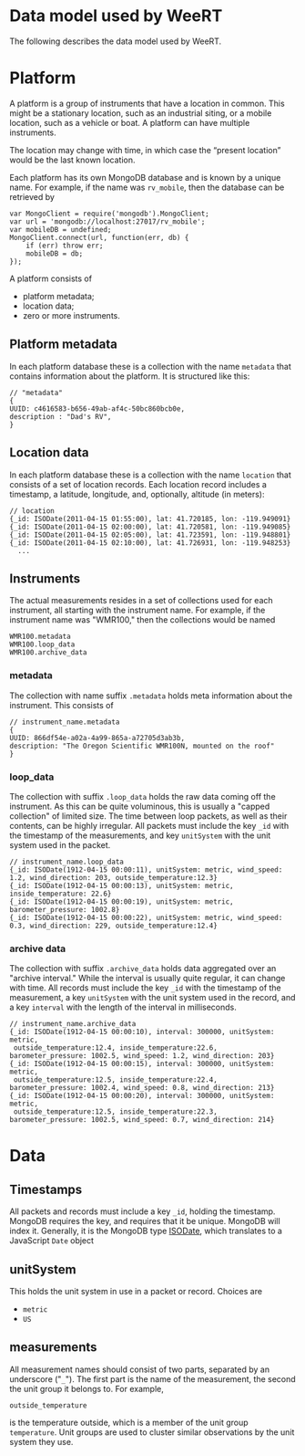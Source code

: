# Data model used by WeeRT
The following describes the data model used by WeeRT.

# Platform
A platform is a group of instruments that have a location in common. 
This might be a stationary location, such as an industrial siting, or a mobile location, such as a vehicle or boat. 
A platform can have multiple instruments.

The location may change with time, in which case the “present location” would be the last known location.

Each platform has its own MongoDB database and is known by a unique name. For example, if the name
was `rv_mobile`, then the database can be retrieved by

    var MongoClient = require('mongodb').MongoClient;
    var url = 'mongodb://localhost:27017/rv_mobile';
    var mobileDB = undefined;
    MongoClient.connect(url, function(err, db) {
        if (err) throw err;
        mobileDB = db;
    });

A platform consists of

* platform metadata;
* location data;
* zero or more instruments.

## Platform metadata
In each platform database these is a collection with the name `metadata` that contains information about the
platform. It is structured like this:

    // "metadata"
    {
    UUID: c4616583-b656-49ab-af4c-50bc860bcb0e,
    description : "Dad's RV",
    }


## Location data
In each platform database these is a collection with the name `location` that consists of a set of location records.
Each location record includes a timestamp, a latitude, longitude, and, optionally, altitude (in meters):

    // location
    {_id: ISODate(2011-04-15 01:55:00), lat: 41.720185, lon: -119.949091}
    {_id: ISODate(2011-04-15 02:00:00), lat: 41.720581, lon: -119.949085}
    {_id: ISODate(2011-04-15 02:05:00), lat: 41.723591, lon: -119.948801}
    {_id: ISODate(2011-04-15 02:10:00), lat: 41.726931, lon: -119.948253}
      ...

## Instruments
The actual measurements resides in a set of collections used for each instrument, all starting with the instrument
name. For example, if the instrument name was "WMR100," then the collections would be named

    WMR100.metadata
    WMR100.loop_data
    WMR100.archive_data

### metadata
The collection with name suffix `.metadata` holds meta information about the instrument. This consists of

    // instrument_name.metadata
    {
    UUID: 866df54e-a02a-4a99-865a-a72705d3ab3b,
    description: "The Oregon Scientific WMR100N, mounted on the roof"
    }
    
### loop_data
The collection with suffix `.loop_data` holds the raw data coming off the instrument. As this can be quite
voluminous, this is usually a "capped collection" of limited size. The time between loop packets,
as well as their contents, can be highly irregular. All packets must include the key `_id` with the
timestamp of the measurements, and key `unitSystem` with the unit system used in the packet.

    // instrument_name.loop_data
    {_id: ISODate(1912-04-15 00:00:11), unitSystem: metric, wind_speed: 1.2, wind_direction: 203, outside_temperature:12.3}
    {_id: ISODate(1912-04-15 00:00:13), unitSystem: metric, inside_temperature: 22.6}
    {_id: ISODate(1912-04-15 00:00:19), unitSystem: metric, barometer_pressure: 1002.8}
    {_id: ISODate(1912-04-15 00:00:22), unitSystem: metric, wind_speed: 0.3, wind_direction: 229, outside_temperature:12.4}    
    
### archive data
The collection with suffix `.archive_data` holds data aggregated over an "archive interval." While the interval
is usually quite regular, it can change with time. All records must include the key `_id` with the
timestamp of the measurement, a key `unitSystem` with the unit system used in the record, and a key `interval`
with the length of the interval in milliseconds.

    // instrument_name.archive_data
    {_id: ISODate(1912-04-15 00:00:10), interval: 300000, unitSystem: metric, 
     outside_temperature:12.4, inside_temperature:22.6, barometer_pressure: 1002.5, wind_speed: 1.2, wind_direction: 203}
    {_id: ISODate(1912-04-15 00:00:15), interval: 300000, unitSystem: metric, 
     outside_temperature:12.5, inside_temperature:22.4, barometer_pressure: 1002.4, wind_speed: 0.8, wind_direction: 213}
    {_id: ISODate(1912-04-15 00:00:20), interval: 300000, unitSystem: metric, 
     outside_temperature:12.5, inside_temperature:22.3, barometer_pressure: 1002.5, wind_speed: 0.7, wind_direction: 214}
    
# Data

## Timestamps
All packets and records must include a key `_id`, holding the timestamp. MongoDB requires
the key, and requires that it be unique. MongoDB will index it. 
Generally, it is the MongoDB type [ISODate](http://docs.mongodb.org/manual/core/shell-types/#date), which
translates to a JavaScript `Date` object

## unitSystem
This holds the unit system in use in a packet or record. Choices are

* `metric`
* `US`

## measurements
All measurement names should consist of two parts, separated by an underscore ("`_`"). The first part is the name
of the measurement, the second the unit group it belongs to. For example,

    outside_temperature

is the temperature outside, which is a member of the unit group `temperature`. Unit groups are used to cluster
similar observations by the unit system they use.
